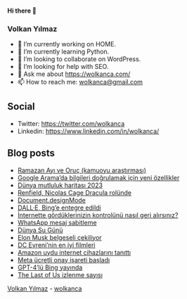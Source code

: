 #### Hi there 👋

### Volkan Yılmaz

- 🔭 I’m currently working on HOME.
- 🌱 I’m currently learning Python.
- 👯 I’m looking to collaborate on WordPress.
- 🤔 I’m looking for help with SEO.
- 💬 Ask me about https://wolkanca.com/
- 📫 How to reach me: wolkanca@gmail.com

## Social
- Twitter: https://twitter.com/wolkanca
- Linkedin: https://www.linkedin.com/in/wolkanca/



## Blog posts
<!-- BLOG-POST-LIST:START -->
- [Ramazan Ayı ve Oruç &lpar;kamuoyu araştırması&rpar;](https://wolkanca.com/ramazan-ayi-ve-oruc-kamuoyu-arastirmasi/)
- [Google Arama’da bilgileri doğrulamak için yeni özellikler](https://wolkanca.com/google-aramada-bilgileri-dogrulamak-icin-yeni-ozellikler/)
- [Dünya mutluluk haritası 2023](https://wolkanca.com/dunya-mutluluk-haritasi-2023/)
- [Renfield, Nicolas Cage Dracula rolünde](https://wolkanca.com/renfield-nicolas-cage-dracula-rolunde/)
- [Document.designMode](https://wolkanca.com/document-designmode/)
- [DALL·E, Bing’e entegre edildi](https://wolkanca.com/dall-e-binge-entegre-edildi/)
- [İnternette gördüklerinizin kontrolünü nasıl geri alırsınız?](https://wolkanca.com/internette-gorduklerinizin-kontrolunu-nasil-geri-alirsiniz/)
- [WhatsApp mesaj sabitleme](https://wolkanca.com/whatsapp-mesaj-sabitleme/)
- [Dünya Su Günü](https://wolkanca.com/dunya-su-gunu/)
- [Elon Musk belgeseli çekiliyor](https://wolkanca.com/elon-musk-belgeseli-cekiliyor/)
- [DC Evreni’nin en iyi filmleri](https://wolkanca.com/dc-evreninin-en-iyi-filmleri/)
- [Amazon uydu internet cihazlarını tanıttı](https://wolkanca.com/amazon-uydu-internet-cihazlarini-tanitti/)
- [Meta ücretli onay işareti başladı](https://wolkanca.com/meta-ucretli-onay-isareti-basladi/)
- [GPT-4’lü Bing yayında](https://wolkanca.com/gpt-4lu-bing-yayinda/)
- [The Last of Us izlenme sayısı](https://wolkanca.com/the-last-of-us-izlenme-sayisi/)
<!-- BLOG-POST-LIST:END -->


[Volkan Yılmaz](https://volkanyilmaz.com.tr/) - [wolkanca](https://wolkanca.com/)
